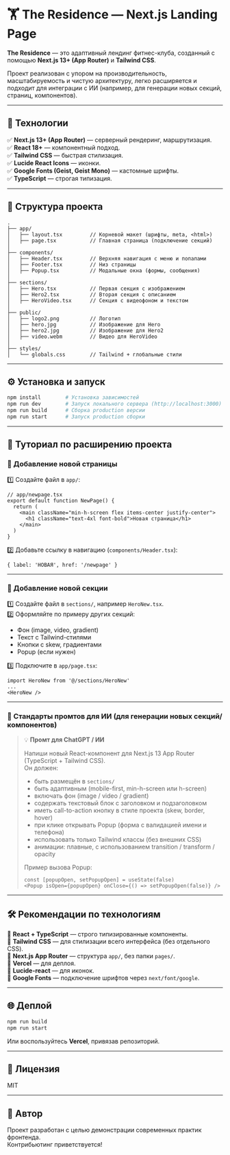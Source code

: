 # 🏋️ The Residence — Next.js Landing Page

**The Residence** — это адаптивный лендинг фитнес-клуба, созданный с помощью **Next.js 13+ (App Router)** и **Tailwind CSS**.

Проект реализован с упором на производительность, масштабируемость и чистую архитектуру, легко расширяется и подходит для интеграции с ИИ (например, для генерации новых секций, страниц, компонентов).

---

## 📌 Технологии

✅ **Next.js 13+ (App Router)** — серверный рендеринг, маршрутизация.\
✅ **React 18+** — компонентный подход.\
✅ **Tailwind CSS** — быстрая стилизация.\
✅ **Lucide React Icons** — иконки.\
✅ **Google Fonts (Geist, Geist Mono)** — кастомные шрифты.\
✅ **TypeScript** — строгая типизация.

---

## 📂 Структура проекта

```
.
├── app/
│   ├── layout.tsx         // Корневой макет (шрифты, meta, <html>)
│   ├── page.tsx           // Главная страница (подключение секций)
│
├── components/
│   ├── Header.tsx         // Верхняя навигация с меню и попапами
│   ├── Footer.tsx         // Низ страницы
│   ├── Popup.tsx          // Модальные окна (формы, сообщения)
│
├── sections/
│   ├── Hero.tsx           // Первая секция с изображением
│   ├── Hero2.tsx          // Вторая секция с описанием
│   ├── HeroVideo.tsx      // Секция с видеофоном и текстом
│
├── public/
│   ├── logo2.png          // Логотип
│   ├── hero.jpg           // Изображение для Hero
│   ├── hero2.jpg          // Изображение для Hero2
│   ├── video.webm         // Видео для HeroVideo
│
├── styles/
│   └── globals.css        // Tailwind + глобальные стили
```

---

## ⚙️ Установка и запуск

```bash
npm install        # Установка зависимостей
npm run dev        # Запуск локального сервера (http://localhost:3000)
npm run build      # Сборка production версии
npm run start      # Запуск production сборки
```

---

## 🚀 Туториал по расширению проекта

### 📌 Добавление новой страницы

1️⃣ Создайте файл в `app/`:

```tsx
// app/newpage.tsx
export default function NewPage() {
  return (
    <main className="min-h-screen flex items-center justify-center">
      <h1 className="text-4xl font-bold">Новая страница</h1>
    </main>
  )
}
```

2️⃣ Добавьте ссылку в навигацию (`components/Header.tsx`):

```tsx
{ label: 'НОВАЯ', href: '/newpage' }
```

---

### 📌 Добавление новой секции

1️⃣ Создайте файл в `sections/`, например `HeroNew.tsx`.\
2️⃣ Оформляйте по примеру других секций:

- Фон (image, video, gradient)
- Текст с Tailwind-стилями
- Кнопки с skew, градиентами
- Popup (если нужен)

3️⃣ Подключите в `app/page.tsx`:

```tsx
import HeroNew from '@/sections/HeroNew'
...
<HeroNew />
```

---

### 📌 Стандарты промтов для ИИ (для генерации новых секций/компонентов)

> 💡 **Промт для ChatGPT / ИИ**
>
> Напиши новый React-компонент для Next.js 13 App Router (TypeScript + Tailwind CSS).\
> Он должен:
>
> - быть размещён в `sections/`
> - быть адаптивным (mobile-first, min-h-screen или h-screen)
> - включать фон (image / video / gradient)
> - содержать текстовый блок с заголовком и подзаголовком
> - иметь call-to-action кнопку в стиле проекта (skew, border, hover)
> - при клике открывать Popup (форма с валидацией имени и телефона)
> - использовать только Tailwind классы (без внешних CSS)
> - анимации: плавные, с использованием transition / transform / opacity
>
> Пример вызова Popup:
>
> ```tsx
> const [popupOpen, setPopupOpen] = useState(false)
> <Popup isOpen={popupOpen} onClose={() => setPopupOpen(false)} />
> ```

---

## 🛠 Рекомендации по технологиям

🔹 **React + TypeScript** — строго типизированные компоненты.\
🔹 **Tailwind CSS** — для стилизации всего интерфейса (без отдельного CSS).\
🔹 **Next.js App Router** — структура `app/`, без папки `pages/`.\
🔹 **Vercel** — для деплоя.\
🔹 **Lucide-react** — для иконок.\
🔹 **Google Fonts** — подключение шрифтов через `next/font/google`.

---

## 🌐 Деплой

```bash
npm run build
npm run start
```

Или воспользуйтесь **Vercel**, привязав репозиторий.

---

## 📝 Лицензия

MIT

---

## 👑 Автор

Проект разработан с целью демонстрации современных практик фронтенда.\
Контрибьютинг приветствуется!

